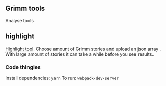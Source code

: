 ## Grimm tools
Analyse tools

## highlight
[Highlight tool](https://joanneonis.github.io/grimm-tools/tools/highlight/). Choose amount of Grimm stories and upload an json array . With large amount of stories it can take a while before you see results..

### Code thingies
Install dependencies: ```yarn```
To run: ```webpack-dev-server```